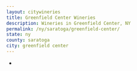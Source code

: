 ```yaml
---
layout: citywineries
title: Greenfield Center Wineries
description: Wineries in Greenfield Center, NY
permalink: /ny/saratoga/greenfield-center/
state: ny
county: saratoga
city: greenfield center
---
```

-
